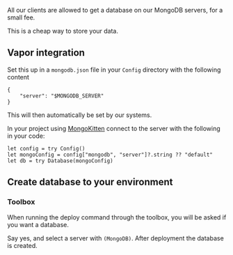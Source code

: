 All our clients are allowed to get a database on our MongoDB servers, for a small fee.

This is a cheap way to store your data.

## Vapor integration

Set this up in a `mongodb.json` file in your `Config` directory with the following content

```
{
    "server": "$MONGODB_SERVER"
}
```

This will then automatically be set by our systems.

In your project using [MongoKitten](https://github.com/OpenKitten/MongoKitten) connect to the server with the following in your code:

```
let config = try Config()
let mongoConfig = config["mongodb", "server"]?.string ?? "default"
let db = try Database(mongoConfig)
```

## Create database to your environment

### Toolbox

When running the deploy command through the toolbox, you will be asked if you want a database.

Say yes, and select a server with `(MongoDB)`. After deployment the database is created.
